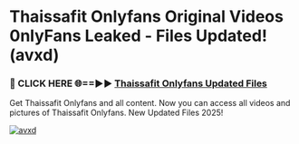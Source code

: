 # Thaissafit Onlyfans Original Videos 0nlyFans Leaked - Files Updated! (avxd)

<h3>🔴 CLICK HERE 🌐==►► <a href="https://tinyurl.com/ehrbuxhb" rel="nofollow">Thaissafit Onlyfans Updated Files</a></h3>

Get Thaissafit Onlyfans and all content. Now you can access all videos and pictures of Thaissafit Onlyfans. New Updated Files 2025!

[![avxd](https://i.imgur.com/lVYEuWS.gif)](https://tinyurl.com/ehrbuxhb)
